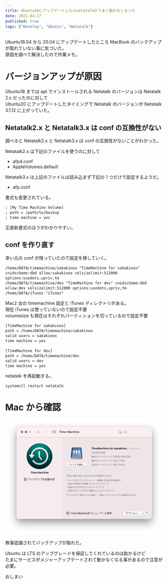 ```yaml
---
title: Ubuntu20にアップデートしたらnetatalkがうまく動かなくなった
date: 2021-04-17
published: true
tags: ["Develop", "Ubuntu", "Netatalk"]
---
```


Ubuntu18.04 から 20.04 にアップデートしたところ MacBook のバックアップが取れていない事に気づいた。  
原因を調べて解決したので作業メモ。

# バージョンアップが原因

Ubuntu18 までは apt でインストールされる Netatalk のバージョンは Netatalk 2.x だったのに対して  
Ubuntu20 にアップデートしたタイミングで Netatalk のバージョンが Netatalk 3.1.12 に上がっていた。

## Netatalk2.x と Netatalk3.x は conf の互換性がない

調べると Netatalk2.x と Netatalk3.x は conf の互換性がないことがわかった。

Netatalk2.x は下記のファイルを使うのに対して

- afpd.conf
- AppleVolumes.default

Netatalk3.x は上記のファイルは読み込まず下記の 1 つだけで設定するようだ。

- afp.conf

書式も変更されている。

```shell
; [My Time Machine Volume]
; path = /path/to/backup
; time machine = yes
```

正直新書式のほうがわかりやすい。

## conf を作り直す

幸い元の conf が残っていたので設定を移していく。

```shell
/home/DATA/timemachine/sakakinox "TimeMachine for sakakinox" cnidscheme:dbd allow:sakakinox volsizelimit:512000 options:usedots,upriv,tm
/home/DATA/timemachine/dev "TimeMachine for dev" cnidscheme:dbd allow:dev volsizelimit:512000 options:usedots,upriv,tm
/home/DATA/iTunes "iTunes"
```

Mac2 台の timemachine 設定と iTunes ディレクトリがある。  
現在 iTunes は使っていないので設定不要  
volumesize も現在はそれぞれパーティションを切っているので設定不要

```shell
[TimeMachine for sakakinox]
path = /home/DATA/timemachine/sakakinox
valid users = sakakinox
time machine = yes

[TimeMachine for dev]
path = /home/DATA/timemachine/dev
valid users = dev
time machine = yes
```

netatalk を再起動する。

```shell
systemctl restart netatalk
```

# Mac から確認

![timemachine](../image/p13/timemachine.png)

無事認識されてバックアップが取れた。

Ubuntu は LTS のアップグレードを保証してくれているのは助かるけど  
たまにサービスがメジャーアップデートされて動かなくなる事があるので注意が必要。

おしまい
